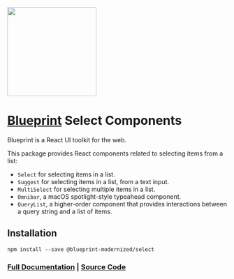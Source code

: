 <img height="204" src="https://cloud.githubusercontent.com/assets/464822/20228152/d3f36dc2-a804-11e6-80ff-51ada2d13ea7.png">

# [Blueprint](http://blueprintjs.com/) Select Components

Blueprint is a React UI toolkit for the web.

This package provides React components related to selecting items from a list:

* `Select` for selecting items in a list.
* `Suggest` for selecting items in a list, from a text input.
* `MultiSelect` for selecting multiple items in a list.
* `Omnibar`, a macOS spotlight-style typeahead component.
* `QueryList`, a higher-order component that provides interactions between a query string and a list of items.

## Installation

```
npm install --save @blueprint-modernized/select
```

### [Full Documentation](http://blueprintjs.com/docs) | [Source Code](https://github.com/palantir/blueprint)
